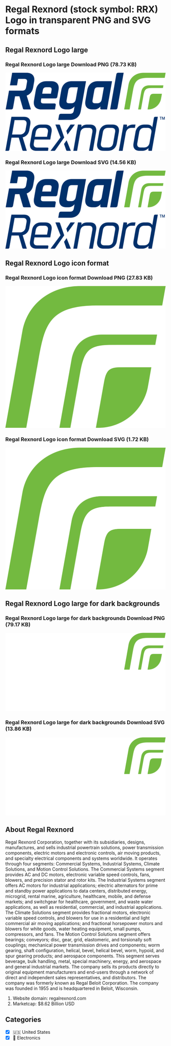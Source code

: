 # Regal Rexnord (stock symbol: RRX) Logo in transparent PNG and SVG formats

## Regal Rexnord Logo large

### Regal Rexnord Logo large Download PNG (78.73 KB)

![Regal Rexnord Logo large Download PNG (78.73 KB)](/img/orig/RRX_BIG-258856cd.png)

### Regal Rexnord Logo large Download SVG (14.56 KB)

![Regal Rexnord Logo large Download SVG (14.56 KB)](/img/orig/RRX_BIG-613d0d4e.svg)

## Regal Rexnord Logo icon format

### Regal Rexnord Logo icon format Download PNG (27.83 KB)

![Regal Rexnord Logo icon format Download PNG (27.83 KB)](/img/orig/RRX-cae5b038.png)

### Regal Rexnord Logo icon format Download SVG (1.72 KB)

![Regal Rexnord Logo icon format Download SVG (1.72 KB)](/img/orig/RRX-536f1fc1.svg)

## Regal Rexnord Logo large for dark backgrounds

### Regal Rexnord Logo large for dark backgrounds Download PNG (79.17 KB)

![Regal Rexnord Logo large for dark backgrounds Download PNG (79.17 KB)](/img/orig/RRX_BIG.D-5528156b.png)

### Regal Rexnord Logo large for dark backgrounds Download SVG (13.86 KB)

![Regal Rexnord Logo large for dark backgrounds Download SVG (13.86 KB)](/img/orig/RRX_BIG.D-c170ae62.svg)

## About Regal Rexnord

Regal Rexnord Corporation, together with its subsidiaries, designs, manufactures, and sells industrial powertrain solutions, power transmission components, electric motors and electronic controls, air moving products, and specialty electrical components and systems worldwide. It operates through four segments: Commercial Systems, Industrial Systems, Climate Solutions, and Motion Control Solutions. The Commercial Systems segment provides AC and DC motors, electronic variable speed controls, fans, blowers, and precision stator and rotor kits. The Industrial Systems segment offers AC motors for industrial applications; electric alternators for prime and standby power applications to data centers, distributed energy, microgrid, rental marine, agriculture, healthcare, mobile, and defense markets; and switchgear for healthcare, government, and waste water applications, as well as residential, commercial, and industrial applications. The Climate Solutions segment provides fractional motors, electronic variable speed controls, and blowers for use in a residential and light commercial air moving applications; and fractional horsepower motors and blowers for white goods, water heating equipment, small pumps, compressors, and fans. The Motion Control Solutions segment offers bearings; conveyors; disc, gear, grid, elastomeric, and torsionally soft couplings; mechanical power transmission drives and components; worm gearing, shaft configuration, helical, bevel, helical bevel, worm, hypoid, and spur gearing products; and aerospace components. This segment serves beverage, bulk handling, metal, special machinery, energy, and aerospace and general industrial markets. The company sells its products directly to original equipment manufacturers and end-users through a network of direct and independent sales representatives, and distributors. The company was formerly known as Regal Beloit Corporation. The company was founded in 1955 and is headquartered in Beloit, Wisconsin.

1. Website domain: regalrexnord.com
2. Marketcap: $8.62 Billion USD


## Categories
- [x] 🇺🇸 United States
- [x] 🔌 Electronics
